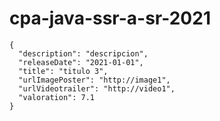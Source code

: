 # cpa-java-ssr-a-sr-2021

```
{
  "description": "descripcion",
  "releaseDate": "2021-01-01",
  "title": "titulo 3",
  "urlImagePoster": "http://image1",
  "urlVideotrailer": "http://video1",
  "valoration": 7.1
}
```